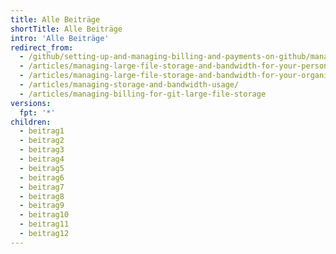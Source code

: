 ```yaml
---
title: Alle Beiträge
shortTitle: Alle Beiträge
intro: 'Alle Beiträge'
redirect_from:
  - /github/setting-up-and-managing-billing-and-payments-on-github/managing-billing-for-git-large-file-storage
  - /articles/managing-large-file-storage-and-bandwidth-for-your-personal-account/
  - /articles/managing-large-file-storage-and-bandwidth-for-your-organization/
  - /articles/managing-storage-and-bandwidth-usage/
  - /articles/managing-billing-for-git-large-file-storage
versions:
  fpt: '*'
children:
  - beitrag1
  - beitrag2
  - beitrag3
  - beitrag4
  - beitrag5
  - beitrag6
  - beitrag7
  - beitrag8
  - beitrag9
  - beitrag10
  - beitrag11
  - beitrag12
---
```


